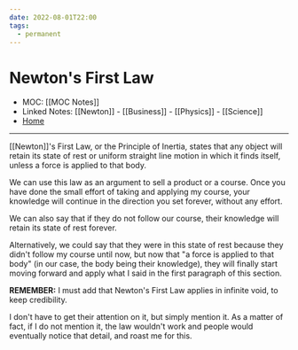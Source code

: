 ```yaml
---
date: 2022-08-01T22:00
tags:
  - permanent
---
```

# Newton's First Law
- MOC: [[MOC Notes]]
- Linked Notes: [[Newton]] - [[Business]] - [[Physics]] - [[Science]]
- [Home](https://misudashi.ga/)
---------- 
[[Newton]]'s First Law, or the Principle of Inertia, states that any object will retain its state of rest or uniform straight line motion in which it finds itself, unless a force is applied to that body.

We can use this law as an argument to sell a product or a course. Once you have done the small effort of taking and applying my course, your knowledge will continue in the direction you set forever, without any effort. 

We can also say that if they do not follow our course, their knowledge will retain its state of rest forever.

Alternatively, we could say that they were in this state of rest because they didn't follow my course until now, but now that "a force is applied to that body" (in our case, the body being their knowledge), they will finally start moving forward and apply what I said in the first paragraph of this section.

**REMEMBER:** I must add that Newton's First Law applies in infinite void, to keep credibility. 

I don't have to get their attention on it, but simply mention it. As a matter of fact, if I do not mention it, the law wouldn't work and people would eventually notice that detail, and roast me for this.